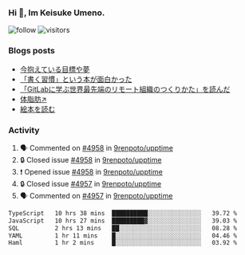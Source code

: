 ### Hi 👋, Im Keisuke Umeno.

<!--
**9renpoto/9renpoto** is a ✨ _special_ ✨ repository because its `README.md` (this file) appears on your GitHub profile.

Here are some ideas to get you started:

- 🔭 I’m currently working on ...
- 🌱 I’m currently learning ...
- 👯 I’m looking to collaborate on ...
- 🤔 I’m looking for help with ...
- 💬 Ask me about ...
- 📫 How to reach me: ...
- 😄 Pronouns: ...
- ⚡ Fun fact: ...
-->

![follow](https://img.shields.io/github/followers/9renpoto?label=Follow&style=social)
![visitors](https://komarev.com/ghpvc/?username=9renpoto&label=Profile%20views&color=0e75b6&style=flat)

### Blogs posts

<!-- BLOG-POST-LIST:START -->
- [今抱えている目標や夢](https://9renpoto.win/entry/2024/12/02/objective)
- [「書く習慣」という本が面白かった](https://9renpoto.win/entry/2024/11/11/leave_a_feeling_sad)
- [「GitLabに学ぶ世界最先端のリモート組織のつくりかた」を読んだ](https://9renpoto.win/entry/2024/09/10/remote_organization)
- [体脂肪↗](https://9renpoto.win/entry/2024/08/12/gaining_fat)
- [絵本を読む](https://9renpoto.win/entry/2024/07/26/picture_book)
<!-- BLOG-POST-LIST:END -->

### Activity

<!--START_SECTION:activity-->
1. 🗣 Commented on [#4958](https://github.com/9renpoto/upptime/issues/4958#issuecomment-2564114524) in [9renpoto/upptime](https://github.com/9renpoto/upptime)
2. 🔒 Closed issue [#4958](https://github.com/9renpoto/upptime/issues/4958) in [9renpoto/upptime](https://github.com/9renpoto/upptime)
3. ❗ Opened issue [#4958](https://github.com/9renpoto/upptime/issues/4958) in [9renpoto/upptime](https://github.com/9renpoto/upptime)
4. 🔒 Closed issue [#4957](https://github.com/9renpoto/upptime/issues/4957) in [9renpoto/upptime](https://github.com/9renpoto/upptime)
5. 🗣 Commented on [#4957](https://github.com/9renpoto/upptime/issues/4957#issuecomment-2564068838) in [9renpoto/upptime](https://github.com/9renpoto/upptime)
<!--END_SECTION:activity-->

<!--START_SECTION:waka-->

```txt
TypeScript   10 hrs 38 mins  ██████████░░░░░░░░░░░░░░░   39.72 %
JavaScript   10 hrs 27 mins  █████████▓░░░░░░░░░░░░░░░   39.03 %
SQL          2 hrs 13 mins   ██░░░░░░░░░░░░░░░░░░░░░░░   08.28 %
YAML         1 hr 11 mins    █░░░░░░░░░░░░░░░░░░░░░░░░   04.46 %
Haml         1 hr 2 mins     █░░░░░░░░░░░░░░░░░░░░░░░░   03.92 %
```

<!--END_SECTION:waka-->
